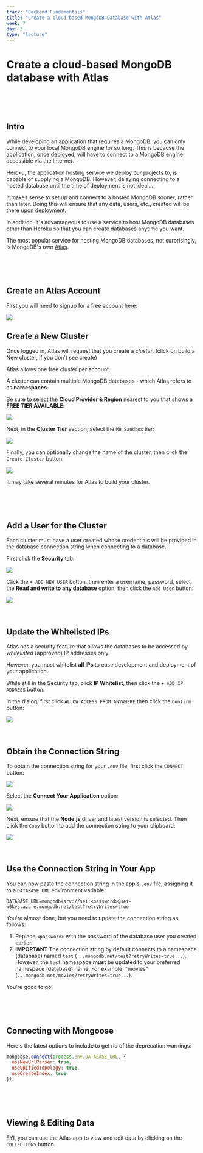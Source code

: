 ```yaml
---
track: "Backend Fundamentals"
title: "Create a cloud-based MongoDB Database with Atlas"
week: 7
day: 3
type: "lecture"
---
```




# Create a cloud-based MongoDB database with Atlas

<br>
<br>
<br>

<!-- 
### [Click here for recording](https://generalassembly.zoom.us/rec/share/-YtWE6jRrHxObKvGsV2GVpwdI631X6a80CQZ8vBcmEg0XHscYeHbubrFUIqcpDQl?startTime=1596212392000)

<br>
<br>
<br>
<br>
<br>
 -->

## Intro

While developing an application that requires a MongoDB, you can only connect to your local MongoDB engine for so long.  This is because the application, once deployed, will have to connect to a MongoDB engine accessible via the Internet.

Heroku, the application hosting service we deploy our projects to, is capable of supplying a MongoDB.  However, delaying connecting to a hosted database until the time of deployment is not ideal...

It makes sense to set up and connect to a hosted MongoDB sooner, rather than later.  Doing this will ensure that any data, users, etc., created will be there upon deployment.

In addition, it's advantageous to use a service to host MongoDB databases other than Heroku so that you can create databases anytime you want.

The most popular service for hosting MongoDB databases, not surprisingly, is MongoDB's own [Atlas](https://www.mongodb.com/cloud/atlas).

<br>
<br>
<br>

## Create an Atlas Account

First you will need to signup for a free account [here](https://cloud.mongodb.com/user?_ga=2.87815960.1293087282.1558635812-709388783.1558635812#/atlas/register/accountProfile):

<img src="https://i.imgur.com/hRt0WjG.png">

## Create a New Cluster

Once logged in, Atlas will request that you create a _cluster_. (click on build a New cluster, if you don't see create)

Atlas allows one free cluster per account.

A cluster can contain multiple MongoDB databases - which Atlas refers to as **namespaces**.

Be sure to select the **Cloud Provider & Region** nearest to you that shows a **FREE TIER AVAILABLE**:

<img src="https://i.imgur.com/CfAIM5P.png">

Next, in the **Cluster Tier** section, select the `M0 Sandbox` tier:

<img src="https://i.imgur.com/ihwXdHv.png">

Finally, you can optionally change the name of the cluster, then click the `Create Cluster` button:

<img src="https://i.imgur.com/qmHr9o2.png">

It may take several minutes for Atlas to build your cluster.

<br>
<br>
<br>

## Add a User for the Cluster

Each cluster must have a user created whose credentials will be provided in the database connection string when connecting to a database.

First click the **Security** tab:

<img src="https://i.imgur.com/B5b75do.png">

Click the `+ ADD NEW USER` button, then enter a username, password, select the **Read and write to any database** option, then click the `Add User` button:

<img src="https://i.imgur.com/CU8R4d2.png">

<br>
<br>
<br>

## Update the Whitelisted IPs

Atlas has a security feature that allows the databases to be accessed by _whitelisted_ (approved) IP addresses only.

However, you must whitelist **all IPs** to ease development and deployment of your application.

While still in the Security tab, click **IP Whitelist**, then click the `+ ADD IP ADDRESS` button.

In the dialog, first click `ALLOW ACCESS FROM ANYWHERE` then click the `Confirm` button:

<img src="https://i.imgur.com/iO7dMbz.png">

<br>
<br>
<br>

## Obtain the Connection String

To obtain the connection string for your `.env` file, first click the `CONNECT` button:

<img src="https://i.imgur.com/hwN2Os2.png">

Select the **Connect Your Application** option:

<img src="https://i.imgur.com/qMOAxVV.png">

Next, ensure that the **Node.js** driver and latest version is selected.  Then click the `Copy` button to add the connection string to your clipboard:

<img src="https://i.imgur.com/lt1NyzH.png">

<br>
<br>
<br>

## Use the Connection String in Your App

You can now paste the connection string in the app's `.env` file, assigning it to a `DATABASE_URL` environment variable:

```
DATABASE_URL=mongodb+srv://sei:<password>@sei-w0kys.azure.mongodb.net/test?retryWrites=true
```

You're almost done, but you need to update the connection string as follows:

1. Replace `<password>` with the password of the database user you created earlier.
2. **IMPORTANT** The connection string by default connects to a namespace (database) named `test` (`...mongodb.net/test?retryWrites=true...`).  However, the `test` namespace **must** be updated to your preferred namespace (database) name.  For example, "movies" (`...mongodb.net/movies?retryWrites=true...`).

You're good to go!

<br>
<br>
<br>

## Connecting with Mongoose

Here's the latest options to include to get rid of the deprecation warnings:

```js
mongoose.connect(process.env.DATABASE_URL, {
  useNewUrlParser: true,
  useUnifiedTopology: true,
  useCreateIndex: true
});
```

<br>
<br>
<br>

## Viewing & Editing Data

FYI, you can use the Atlas app to view and edit data by clicking on the `COLLECTIONS` button.

  

